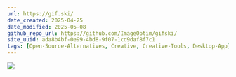 ```yaml
---
url: https://gif.ski/
date_created: 2025-04-25
date_modified: 2025-05-08
github_repo_url: https://github.com/ImageOptim/gifski/
site_uuid: ada8b4bf-0e99-4bd8-9f07-1cd9daf8f7c1
tags: [Open-Source-Alternatives, Creative, Creative-Tools, Desktop-App]
---
```


![](https://i.imgur.com/2mrNCnp.png)

